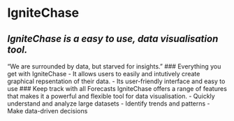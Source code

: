 # IgniteChase

 ## *IgniteChase is a easy to use, data visualisation tool.*
  “We are surrounded by data, but starved for insights.”
    ### Everything you get with IgniteChase
    -  It allows users to easily and intutively create graphical repsentation of their data. 
    - Its user-friendly interface and easy to use
    ### Keep track with all Forecasts
    IgniteChase offers a range of features that makes it a powerful and flexible tool for data visualisation. 
    - Quickly understand and analyze large datasets 
    - Identify trends and patterns
    - Make data-driven decisions

